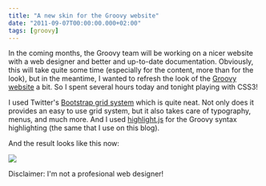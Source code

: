 ```yaml
---
title: "A new skin for the Groovy website"
date: "2011-09-07T00:00:00.000+02:00"
tags: [groovy]
---
```


In the coming months, the Groovy team will be working on a nicer website with a web designer and better and up-to-date documentation. Obviously, this will take quite some time (especially for the content, more than for the look), but in the meantime, I wanted to refresh the look of the [Groovy website](http://groovy.codehaus.org) a bit. So I spent several hours today and tonight playing with CSS3!  

I used Twitter's [Bootstrap grid system](http://twitter.github.com/bootstrap/) which is quite neat. Not only does it provides an easy to use grid system, but it also takes care of typography, menus, and much more. And I used [highlight.js](http://softwaremaniacs.org/soft/highlight/en/) for the Groovy syntax highlighting (the same that I use on this blog).  

And the result looks like this now:  

![](/img/misc/new-groovy-skin.png)

Disclaimer: I'm not a profesional web designer!